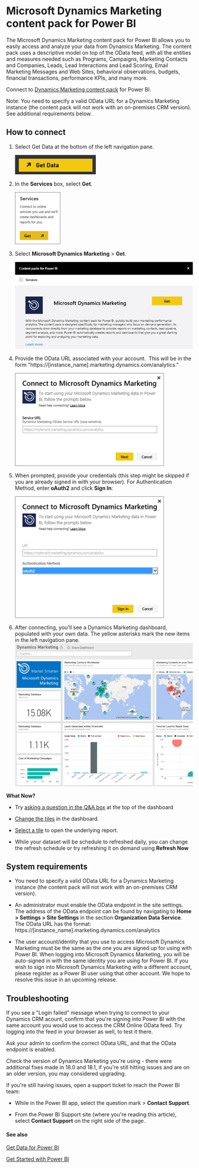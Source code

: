 ﻿<properties 
   pageTitle="Microsoft Dynamics Marketing content pack"
   description="Microsoft Dynamics Marketing content pack for Power BI"
   services="powerbi" 
   documentationCenter="" 
   authors="theresapalmer" 
   manager="mblythe" 
   backup=""
   editor=""
   tags=""
   qualityFocus="no"
   qualityDate=""/>
 
<tags
   ms.service="powerbi"
   ms.devlang="NA"
   ms.topic="article"
   ms.tgt_pltfrm="NA"
   ms.workload="powerbi"
   ms.date="05/17/2016"
   ms.author="tpalmer"/>
   
# Microsoft Dynamics Marketing content pack for Power&nbsp;BI

The Microsoft Dynamics Marketing content pack for Power BI allows you to easily access and analyze your data from Dynamics Marketing. The content pack uses a descriptive model on top of the OData feed, with all the entities and measures needed such as Programs, Campaigns, Marketing Contacts and Companies, Leads, Lead Interactions and Lead Scoring, Email Marketing Messages and Web Sites, behavioral observations, budgets, financial transactions, performance KPIs, and many more. 

Connect to [Dynamics Marketing content pack](https://app.powerbi.com/getdata/services/microsoft-dynamics-marketing) for Power BI.

Note: You need to specify a valid OData URL for a Dynamics Marketing instance (the content pack will not work with an on-premises CRM version). See additional requirements below.

## How to connect

1.  Select Get Data at the bottom of the left navigation pane.

    ![](media/powerbi-content-pack-microsoft-dynamics-marketing/PBI_GetData.png) 

2.  In the **Services** box, select **Get**.

    ![](media/powerbi-content-pack-microsoft-dynamics-marketing/PBI_GetServices.png) 

3.  Select **Microsoft Dynamics Marketing** \> **Get**.

    ![](media/powerbi-content-pack-microsoft-dynamics-marketing/mdmarketing.png)

4.  Provide the OData URL associated with your account.  This will be in the form  "https://[instance\_name].marketing.dynamics.com/analytics."

	![](media/powerbi-content-pack-microsoft-dynamics-marketing/PBI_DynMktgServiceURL.png)

5.  When prompted, provide your credentials (this step might be skipped if you are already signed in with your browser). For Authentication Method, enter **oAuth2** and click **Sign In**:

    ![](media/powerbi-content-pack-microsoft-dynamics-marketing/PBI_DynamMktgoAuth2.png)

6.  After connecting, you'll see a Dynamics Marketing dashboard, populated with your own data. The yellow asterisks mark the new items in the left navigation pane.
	![](media/powerbi-content-pack-microsoft-dynamics-marketing/PBI_DynamMktgNewDash.png)

**What Now?**

- Try [asking a question in the Q&A box](powerbi-service-q-and-a.md) at the top of the dashboard

- [Change the tiles](powerbi-service-edit-a-tile-in-a-dashboard.md) in the dashboard.

- [Select a tile](powerbi-service-dashboard-tiles.md) to open the underlying report.

- While your dataset will be schedule to refreshed daily, you can change the refresh schedule or try refreshing it on demand using **Refresh Now**

## System requirements

-   You need to specify a valid OData URL for a Dynamics Marketing instance (the content pack will not work with an on-premises CRM version).  

-   An administrator must enable the OData endpoint in the site settings. The address of the OData endpoint can be found by navigating to **Home \> Settings \> Site Settings** in the section **Organization Data Service**.  The OData URL has the format:  https://[instance\_name].marketing.dynamics.com/analytics  

-   The user account/identity that you use to access Microsoft Dynamics Marketing must be the same as the one you are signed up for using with Power BI. When logging into Microsoft Dynamics Marketing, you will be auto-signed in with the same identity you are using for Power BI. If you wish to sign into Microsoft Dynamics Marketing with a different account, please register as a Power BI user using that other account. We hope to resolve this issue in an upcoming release.   


## Troubleshooting

If you see a "Login failed" message when trying to connect to your Dynamics CRM acount, confirm that you're signing into Power BI with the same account you would use to access the CRM Online OData feed. Try logging into the feed in your browser as well, to test it there.

Ask your admin to confirm the correct OData URL, and that the OData endpoint is enabled.

Check the version of Dynamics Marketing you're using - there were additional fixes made in 18.0 and 18.1, if you're still hitting issues and are on an older version, you may considered upgrading.

If you're still having issues, open a support ticket to reach the Power BI team:

-   While in the Power BI app, select the question mark \> **Contact Support**.

-   From the Power BI Support site (where you're reading this article), select **Contact Support** on the right side of the page.

#### See also

[Get Data for Power BI](powerbi-service-get-data.md)

[Get Started with Power BI](powerbi-service-get-started.md)
